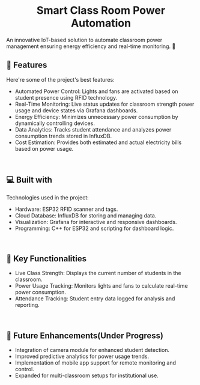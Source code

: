 <h1 align="center" id="title">Smart Class Room Power Automation</h1>

<p id="description">An innovative IoT-based solution to automate classroom power management ensuring energy efficiency and real-time monitoring. 🚀</p>

  
<h2>🧐 Features</h2>

Here're some of the project's best features:

*   Automated Power Control: Lights and fans are activated based on student presence using RFID technology.
*   Real-Time Monitoring: Live status updates for classroom strength power usage and device states via Grafana dashboards.
*   Energy Efficiency: Minimizes unnecessary power consumption by dynamically controlling devices.
*   Data Analytics: Tracks student attendance and analyzes power consumption trends stored in InfluxDB.
*   Cost Estimation: Provides both estimated and actual electricity bills based on power usage.

<br>
  
<h2>💻 Built with</h2>

Technologies used in the project:

*   Hardware: ESP32 RFID scanner and tags.
*   Cloud Database: InfluxDB for storing and managing data.
*   Visualization: Grafana for interactive and responsive dashboards.
*   Programming: C++ for ESP32 and scripting for dashboard logic.

<br>


<h2>🎯 Key Functionalities</h2>

   * Live Class Strength: Displays the current number of students in the classroom.
   * Power Usage Tracking: Monitors lights and fans to calculate real-time power consumption.
   * Attendance Tracking: Student entry data logged for analysis and reporting.


<br>


<h2>🚀 Future Enhancements(Under Progress)</h2>

   * Integration of camera module for enhanced student detection.
   * Improved predictive analytics for power usage trends.
  *  Implementation of mobile app support for remote monitoring and control.
  *  Expanded for multi-classroom setups for institutional use.

<br>
